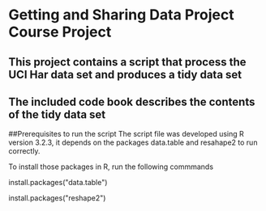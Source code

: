 # Getting and Sharing Data Project Course Project
## This project contains a script that process the UCI Har data set and produces a tidy data set
## The included code book describes the contents of the tidy data set 

##Prerequisites to run the script
The script file was developed using R version 3.2.3, it depends on the packages data.table and resahape2 to run correctly.

To install those packages in R, run the following commmands

install.packages("data.table")

install.packages("reshape2")

